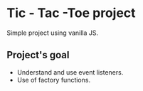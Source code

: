 # Tic - Tac -Toe project

Simple project using vanilla JS.

## Project's goal
* Understand and use event listeners.
* Use of factory functions.
